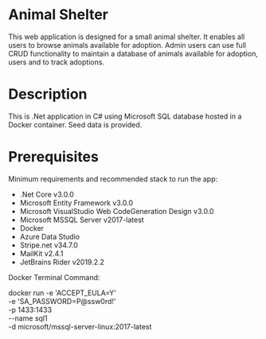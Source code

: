 # Animal Shelter

This web application is designed for a small animal shelter. It enables all users to browse animals available for adoption. Admin users can use full CRUD functionality to maintain a database of animals available for adoption, users and to track adoptions.

# Description

This is .Net application in C# using Microsoft SQL database hosted in a Docker container. Seed data is provided.   

# Prerequisites

Minimum requirements and recommended stack to run the app:
- .Net Core v3.0.0
- Microsoft Entity Framework v3.0.0
- Microsoft VisualStudio Web CodeGeneration Design v3.0.0
- Microsoft MSSQL Server v2017-latest
- Docker
- Azure Data Studio
- Stripe.net v34.7.0
- MailKit v2.4.1
- JetBrains Rider v2019.2.2


Docker Terminal Command:

docker run -e 'ACCEPT_EULA=Y' \
-e 'SA_PASSWORD=P@ssw0rd!' \
-p 1433:1433 \
--name sql1 \
-d microsoft/mssql-server-linux:2017-latest